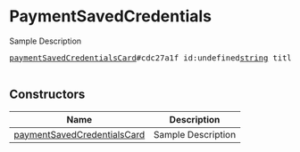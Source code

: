 # PaymentSavedCredentials

Sample Description

<pre>
<a href="../constructor/paymentSavedCredentialsCard">paymentSavedCredentialsCard</a>#cdc27a1f id:undefined<a href="../type/string.md">string</a> title:undefined<a href="../type/string.md">string</a> = undefined<a href="../type/PaymentSavedCredentials.md">PaymentSavedCredentials</a>;

</pre>

## Constructors

| Name | Description |
|------|-------------|
| [paymentSavedCredentialsCard](../constructor/paymentSavedCredentialsCard.md) | Sample Description |

